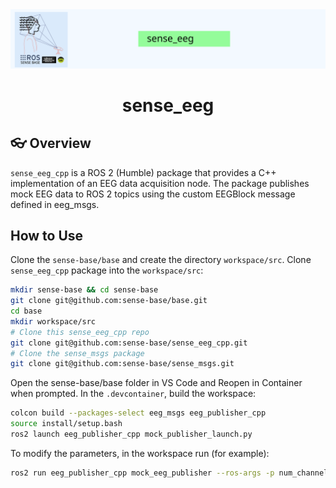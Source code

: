 <div style="text-align: center;" align="center">
  <img src="docs/figs/sense_eeg.svg" alt="" width="800"/>
  <h1> sense_eeg </h1>
</div>

## :eyeglasses: Overview

`sense_eeg_cpp` is a ROS 2 (Humble) package that provides a C++ implementation of an EEG data acquisition node. The package publishes mock EEG data to ROS 2 topics using the custom EEGBlock message defined in eeg_msgs.

## How to Use

Clone the `sense-base/base` and create the directory `workspace/src`. Clone `sense_eeg_cpp` package into the `workspace/src`:


```bash
mkdir sense-base && cd sense-base
git clone git@github.com:sense-base/base.git
cd base
mkdir workspace/src
# Clone this sense_eeg_cpp repo
git clone git@github.com:sense-base/sense_eeg_cpp.git
# Clone the sense_msgs package
git clone git@github.com:sense-base/sense_msgs.git
```

Open the sense-base/base folder in VS Code and Reopen in Container when prompted. In the `.devcontainer`, build the workspace:

```bash
colcon build --packages-select eeg_msgs eeg_publisher_cpp
source install/setup.bash
ros2 launch eeg_publisher_cpp mock_publisher_launch.py
```

To modify the parameters, in the workspace run (for example):
```bash
ros2 run eeg_publisher_cpp mock_eeg_publisher --ros-args -p num_channels:=32 -p sampling_rate:=1024.0
```